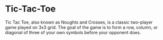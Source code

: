 # Tic-Tac-Toe
Tic Tac Toe, also known as Noughts and Crosses, is a classic two-player game played on 3x3 grid. The goal of the game is to form a row, column, or diagonal of three of your own symbols before your opponent does.
